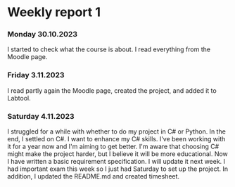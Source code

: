 # Weekly report 1

### Monday 30.10.2023
I started to check what the course is about. I read everything from the Moodle page.

### Friday 3.11.2023
I read partly again the Moodle page, created the project, and added it to Labtool.

### Saturday 4.11.2023
I struggled for a while with whether to do my project in C# or Python. In the end, I settled on C#. I want to enhance my C# skills. I've been working with it for a year now and I'm aiming to get better. I'm aware that choosing C# might make the project harder, but I believe it will be more educational. Now I have written a basic requirement specification. I will update it next week. I had important exam this week so I just had Saturday to set up the project. In addition, I updated the README.md and created timesheet.